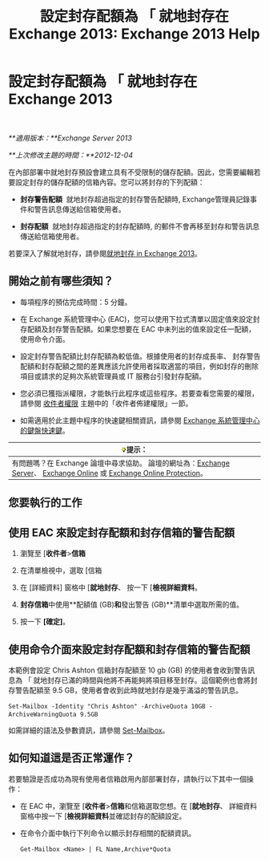 ﻿---
title: '設定封存配額為 「 就地封存在 Exchange 2013: Exchange 2013 Help'
TOCTitle: 設定封存配額為 「 就地封存在 Exchange 2013
ms:assetid: f10e77c7-e1d4-415a-bef9-cb3f00e74c34
ms:mtpsurl: https://technet.microsoft.com/zh-tw/library/Ee633489(v=EXCHG.150)
ms:contentKeyID: 50554080
ms.date: 05/21/2018
mtps_version: v=EXCHG.150
ms.translationtype: MT
---

# 設定封存配額為 「 就地封存在 Exchange 2013

 

_**適用版本：**Exchange Server 2013_

_**上次修改主題的時間：**2012-12-04_

在內部部署中就地封存預設會建立具有不受限制的儲存配額。因此，您需要編輯若要設定封存的儲存配額的信箱內容。您可以將封存的下列配額：

  - **封存警告配額**  就地封存超過指定的封存警告配額時, Exchange管理員記錄事件和警告訊息傳送給信箱使用者。

  - **封存配額**  就地封存超過指定的封存配額時, 的郵件不會再移至封存和警告訊息傳送給信箱使用者。

若要深入了解就地封存，請參閱[就地封存 in Exchange 2013](in-place-archiving-in-exchange-2013-exchange-2013-help.md)。

## 開始之前有哪些須知？

  - 每項程序的預估完成時間：5 分鐘。

  - 在 Exchange 系統管理中心 (EAC)，您可以使用下拉式清單以固定值來設定封存配額及封存警告配額。如果您想要在 EAC 中未列出的值來設定任一配額，使用命令介面。

  - 設定封存警告配額比封存配額為較低值。根據使用者的封存成長率、 封存警告配額和封存配額之間的差異應該允許使用者採取適當的項目，例如封存的刪除項目或請求的足夠次系統管理員或 IT 服務台引發封存配額。

  - 您必須已獲指派權限，才能執行此程序或這些程序。若要查看您需要的權限，請參閱 [收件者權限](recipients-permissions-exchange-2013-help.md) 主題中的「收件者佈建權限」一節。

  - 如需適用於此主題中程序的快速鍵相關資訊，請參閱 [Exchange 系統管理中心的鍵盤快速鍵](keyboard-shortcuts-in-the-exchange-admin-center-exchange-online-protection-help.md)。

<table>
<thead>
<tr class="header">
<th><img src="images/Bb124558.tip(EXCHG.150).gif" title="提示" alt="提示" />提示：</th>
</tr>
</thead>
<tbody>
<tr class="odd">
<td>有問題嗎？在 Exchange 論壇中尋求協助。 論壇的網址為：<a href="https://go.microsoft.com/fwlink/p/?linkid=60612">Exchange Server</a>、 <a href="https://go.microsoft.com/fwlink/p/?linkid=267542">Exchange Online</a> 或 <a href="https://go.microsoft.com/fwlink/p/?linkid=285351">Exchange Online Protection</a>。</td>
</tr>
</tbody>
</table>


## 您要執行的工作

## 使用 EAC 來設定封存配額和封存信箱的警告配額

1.  瀏覽至 \[**收件者**\>**信箱**

2.  在清單檢視中，選取 \[信箱

3.  在 \[詳細資料\] 窗格中 \[**就地封存**、 按一下 \[**檢視詳細資料**。

4.  **封存信箱**中使用**配額值 (GB)**和**發出警告 (GB)**清單中選取所需的值。

5.  按一下 **\[確定\]**。

## 使用命令介面來設定封存配額和封存信箱的警告配額

本範例會設定 Chris Ashton 信箱封存配額至 10 gb (GB) 的使用者會收到警告訊息為 「 就地封存已滿的時間與他將不再能夠將項目移至封存。這個範例也會將封存警告配額至 9.5 GB，使用者會收到此時就地封存是幾乎滿溢的警告訊息。

    Set-Mailbox -Identity "Chris Ashton" -ArchiveQuota 10GB -ArchiveWarningQuota 9.5GB

如需詳細的語法及參數資訊，請參閱 [Set-Mailbox](https://technet.microsoft.com/zh-tw/library/bb123981\(v=exchg.150\))。

## 如何知道這是否正常運作？

若要驗證是否成功為現有使用者信箱啟用內部部署封存，請執行以下其中一個操作：

  - 在 EAC 中，瀏覽至 \[**收件者**\>**信箱**和信箱選取您想。在 \[**就地封存**、 詳細資料窗格中按一下 \[**檢視詳細資料**並確認封存的配額設定。

  - 在命令介面中執行下列命令以顯示封存相關的配額資訊。
    
        Get-Mailbox <Name> | FL Name,Archive*Quota

